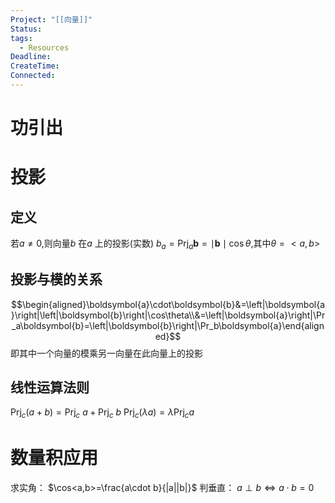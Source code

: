 ```yaml
---
Project: "[[向量]]"
Status: 
tags:
  - Resources
Deadline: 
CreateTime: 
Connected:
---
```

# 功引出

# 投影
## 定义
若$a\neq0$,则向量$b$ 在$a$ 上的投影(实数)
$b_a=\operatorname{Prj}_a\boldsymbol{b}=\mid\boldsymbol{b}\mid\cos\theta$,其中$\theta=<a,b>$

## 投影与模的关系
$$\begin{aligned}\boldsymbol{a}\cdot\boldsymbol{b}&=\left|\boldsymbol{a}\right|\left|\boldsymbol{b}\right|\cos\theta\\&=\left|\boldsymbol{a}\right|\Pr_a\boldsymbol{b}=\left|\boldsymbol{b}\right|\Pr_b\boldsymbol{a}\end{aligned}$$
即其中一个向量的模乘另一向量在此向量上的投影
## 线性运算法则

$\mathrm{Prj}_{c}\left ( a+ b\right ) = \mathrm{Prj}_{c}$ $a+ \mathrm{Prj}_{c}$ $b$
$\mathrm{Prj}_{c}(\lambda a)=\lambda\operatorname{Prj}_ca$


# 数量积应用
求实角： $\cos<a,b>=\frac{a\cdot b}{|a||b|}$
判垂直： $a\perp b\Leftrightarrow a\cdot b= 0$